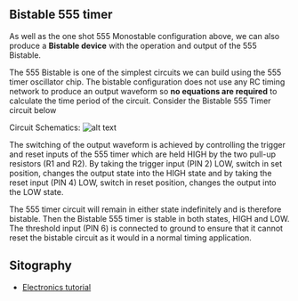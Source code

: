 ## Bistable 555 timer

As well as the one shot 555 Monostable configuration above, we can also produce a **Bistable device** with the operation and output of the 555 Bistable.

The 555 Bistable is one of the simplest circuits we can build using the 555 timer oscillator chip. The bistable configuration does not use any RC timing network to produce an output waveform so **no equations are required** to calculate the time period of the circuit. Consider the Bistable 555 Timer circuit below

Circuit Schematics: 
![alt text](https://github.com/mattiatritto/8bitcomputer/blob/master/1-ClockCircuit/3-BistableTimer/images/bistable555.png)


The switching of the output waveform is achieved by controlling the trigger and reset inputs of the 555 timer which are held HIGH by the two pull-up resistors (R1 and R2). By taking the trigger input (PIN 2) LOW, switch in set position, changes the output state into the HIGH state and by taking the reset input (PIN 4) LOW, switch in reset position, changes the output into the LOW state.

The 555 timer circuit will remain in either state indefinitely and is therefore bistable. Then the Bistable 555 timer is stable in both states, HIGH and LOW. The threshold input (PIN 6) is connected to ground to ensure that it cannot reset the bistable circuit as it would in a normal timing application.



## Sitography

- [Electronics tutorial](https://www.electronics-tutorials.ws/waveforms/555_timer.html)
